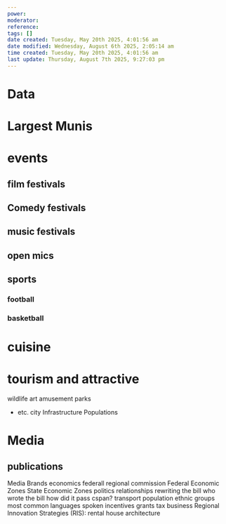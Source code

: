 ```yaml
---
power: 
moderator:
reference:
tags: []
date created: Tuesday, May 20th 2025, 4:01:56 am
date modified: Wednesday, August 6th 2025, 2:05:14 am
time created: Tuesday, May 20th 2025, 4:01:56 am
last update: Thursday, August 7th 2025, 9:27:03 pm
---
```

# Data
# Largest Munis

# events
## film festivals
## Comedy festivals
## music festivals
## open mics
## sports
### football
### basketball
# cuisine
# tourism and attractive
wildlife
art
amusement parks
- etc.
city
Infrastructure
Populations
# Media
## publications

Media
Brands
economics
federall regional commission
Federal Economic Zones
State Economic Zones
politics
relationships
rewriting the bill
who wrote the bill
how did it pass
cspan?
transport
population
ethnic groups
most common languages spoken
incentives
grants
tax
business
Regional Innovation Strategies (RIS):
rental house
architecture